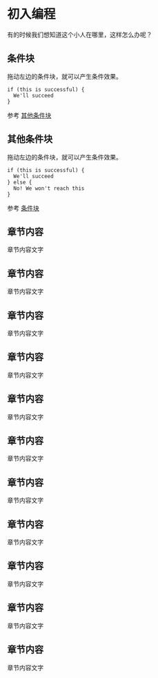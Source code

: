 初入编程
======

有的时候我们想知道这个小人在哪里，这样怎么办呢？

条件块
------
拖动左边的条件块，就可以产生条件效果。

    if (this is successful) {
      We'll succeed
    }

参考 [其他条件块](#section-1)

其他条件块
------
拖动左边的条件块，就可以产生条件效果。

    if (this is successful) {
      We'll succeed
    } else {
      No! We won't reach this
    }

参考 [条件块](#section)

章节内容
------
章节内容文字

章节内容
------
章节内容文字

章节内容
------
章节内容文字

章节内容
------
章节内容文字

章节内容
------
章节内容文字

章节内容
------
章节内容文字

章节内容
------
章节内容文字

章节内容
------
章节内容文字

章节内容
------
章节内容文字

章节内容
------
章节内容文字

章节内容
------
章节内容文字
